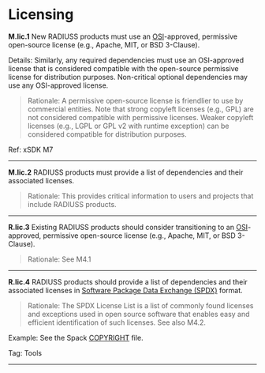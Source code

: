 # Licensing

**M.lic.1**  New RADIUSS products must use an [OSI](https://opensource.org/licenses)-approved, permissive open-source license (e.g., Apache, MIT, or BSD 3-Clause).  

Details: Similarly, any required dependencies must use an OSI-approved license that is considered compatible with the open-source permissive license for distribution purposes. Non-critical optional dependencies may use any OSI-approved license.

> Rationale: A permissive open-source license is friendlier to use by commercial entities. Note that strong copyleft licenses (e.g., GPL) are not considered compatible with permissive licenses. Weaker copyleft licenses (e.g., LGPL or GPL v2 with runtime exception) can be considered compatible for distribution purposes.

Ref: xSDK M7

---

**M.lic.2**  RADIUSS products must provide a list of dependencies and their associated licenses.

> Rationale: This provides critical information to users and projects that include RADIUSS products.

---

**R.lic.3**  Existing RADIUSS products should consider transitioning to an [OSI](https://opensource.org/licenses)-approved, permissive open-source license (e.g., Apache, MIT, or BSD 3-Clause). 

> Rationale: See M4.1

---

**R.lic.4**  RADIUSS products should provide a list of dependencies and their associated licenses in [Software Package Data Exchange (SPDX)](https://spdx.org/licenses) format.

> Rationale: The SPDX License List is a list of commonly found licenses and exceptions used in open source software that enables easy and efficient identification of such licenses. See also M4.2.

Example:  See the Spack [COPYRIGHT](https://github.com/spack/spack/blob/develop/COPYRIGHT) file.

Tag: Tools 

---
